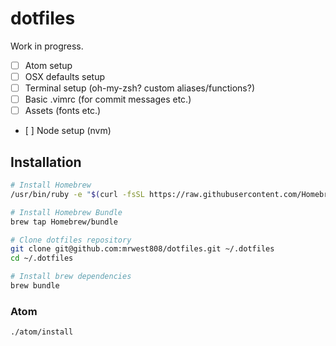 # dotfiles

Work in progress.

- [ ] Atom setup
- [ ] OSX defaults setup
- [ ] Terminal setup (oh-my-zsh? custom aliases/functions?)
- [ ] Basic .vimrc (for commit messages etc.)
- [ ] Assets (fonts etc.)
- [ ] Node setup (nvm)

## Installation
```bash
# Install Homebrew
/usr/bin/ruby -e "$(curl -fsSL https://raw.githubusercontent.com/Homebrew/install/master/install)"

# Install Homebrew Bundle
brew tap Homebrew/bundle

# Clone dotfiles repository
git clone git@github.com:mrwest808/dotfiles.git ~/.dotfiles
cd ~/.dotfiles

# Install brew dependencies
brew bundle
```

### Atom
```bash
./atom/install
```
